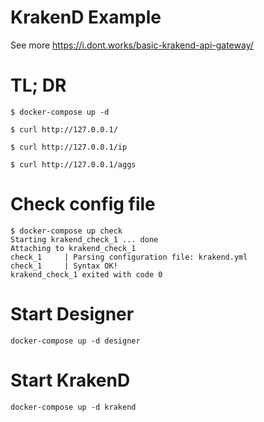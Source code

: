 # KrakenD Example

See more https://i.dont.works/basic-krakend-api-gateway/

# TL; DR

```
$ docker-compose up -d

$ curl http://127.0.0.1/

$ curl http://127.0.0.1/ip

$ curl http://127.0.0.1/aggs
```


# Check config file

```
$ docker-compose up check
Starting krakend_check_1 ... done
Attaching to krakend_check_1
check_1     | Parsing configuration file: krakend.yml
check_1     | Syntax OK!
krakend_check_1 exited with code 0
```

# Start Designer

```
docker-compose up -d designer
```

# Start KrakenD

```
docker-compose up -d krakend
```
